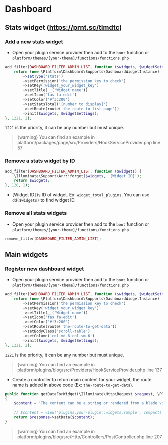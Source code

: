 # Dashboard

## Stats widget (https://prnt.sc/tlmdtc)

### Add a new stats widget

- Open your plugin service provider then add to the `boot` function or `platform/themes/[your-theme]/functions/functions.php`

```php
add_filter(DASHBOARD_FILTER_ADMIN_LIST, function ($widgets, $widgetSettings) {
    return (new \Platform\Dashboard\Supports\DashboardWidgetInstance)
        ->setType('stats')
        ->setPermission('the permission key to check')
        ->setKey('widget_your_widget_key')
        ->setTitle(__('Widget name'))
        ->setIcon('fas fa-edit')
        ->setColor('#f3c200')
        ->setStatsTotal('[number to display]')
        ->setRoute(route('the-route-to-list-page'))
        ->init($widgets, $widgetSettings);
}, 1221, 2);
```

`1221` is the priority, it can be any number but must unique.

> {warning} You can find an example in platform/packages/page/src/Providers/HookServiceProvider.php line 57

### Remove a stats widget by ID

```php
add_filter(DASHBOARD_FILTER_ADMIN_LIST, function ($widgets) {
    \Illuminate\Support\Arr::forget($widgets, '[Widget ID]');
    return $widgets;
}, 120, 1);
```

- [Widget ID] is ID of widget. Ex: `widget_total_plugins`. You can use `dd($widgets)` to find widget ID.

### Remove all stats widgets

- Open your plugin service provider then add to the `boot` function or `platform/themes/[your-theme]/functions/functions.php`

```php
remove_filter(DASHBOARD_FILTER_ADMIN_LIST);
```

## Main widgets
### Register new dashboard widget

- Open your plugin service provider then add to the `boot` function or `platform/themes/[your-theme]/functions/functions.php`

```php
add_filter(DASHBOARD_FILTER_ADMIN_LIST, function ($widgets, $widgetSettings) {
    return (new \Platform\Dashboard\Supports\DashboardWidgetInstance)
        ->setPermission('the permission key to check')
        ->setKey('widget_your_widget_key')
        ->setTitle(__('Widget name'))
        ->setIcon('fas fa-edit')
        ->setColor('#f3c200')
        ->setRoute(route('the-route-to-get-data'))
        ->setBodyClass('scroll-table')
        ->setColumn('col-md-6 col-sm-6')
        ->init($widgets, $widgetSettings);
}, 1221, 2);
```

`1221` is the priority, it can be any number but must unique.

> {warning} You can find an example in platform/plugins/blog/src/Providers/HookServiceProvider.php line 137

- Create a controller to return main content for your widget, the route name is added in above code (Ex: `the-route-to-get-data`).

```php
public function getDataForWidget(\Illuminate\Http\Request $request, \Platform\Base\Http\Responses\BaseHttpResponse $response)
{
    $content = 'The content can be a string or rendered from a blade view';
    
    // $content = view('plugins.your-plugin::widgets.sample', compact('data'))->render()
    return $response->setData($content);
}
```

> {warning} You can find an example in platform/plugins/blog/src/Http/Controllers/PostController.php line 207
